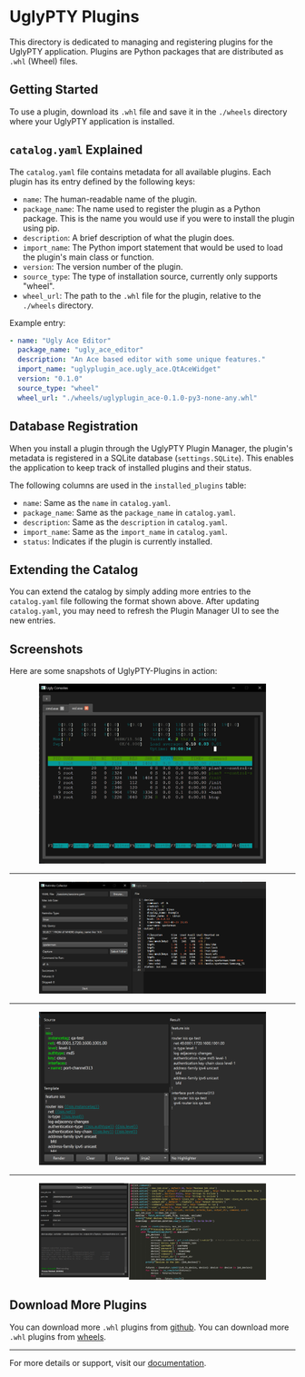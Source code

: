 # UglyPTY Plugins

This directory is dedicated to managing and registering plugins for the UglyPTY application. Plugins are Python packages that are distributed as `.whl` (Wheel) files.

## Getting Started

To use a plugin, download its `.whl` file and save it in the `./wheels` directory where your UglyPTY application is installed.

## `catalog.yaml` Explained

The `catalog.yaml` file contains metadata for all available plugins. Each plugin has its entry defined by the following keys:

- `name`: The human-readable name of the plugin.
- `package_name`: The name used to register the plugin as a Python package. This is the name you would use if you were to install the plugin using pip.
- `description`: A brief description of what the plugin does.
- `import_name`: The Python import statement that would be used to load the plugin's main class or function.
- `version`: The version number of the plugin.
- `source_type`: The type of installation source, currently only supports "wheel".
- `wheel_url`: The path to the `.whl` file for the plugin, relative to the `./wheels` directory.

Example entry:

```yaml
- name: "Ugly Ace Editor"
  package_name: "ugly_ace_editor"
  description: "An Ace based editor with some unique features."
  import_name: "uglyplugin_ace.ugly_ace.QtAceWidget"
  version: "0.1.0"
  source_type: "wheel"
  wheel_url: "./wheels/uglyplugin_ace-0.1.0-py3-none-any.whl"
```

## Database Registration

When you install a plugin through the UglyPTY Plugin Manager, the plugin's metadata is registered in a SQLite database (`settings.SQLite`). This enables the application to keep track of installed plugins and their status.

The following columns are used in the `installed_plugins` table:

- `name`: Same as the `name` in `catalog.yaml`.
- `package_name`: Same as the `package_name` in `catalog.yaml`.
- `description`: Same as the `description` in `catalog.yaml`.
- `import_name`: Same as the `import_name` in `catalog.yaml`.
- `status`: Indicates if the plugin is currently installed.

## Extending the Catalog

You can extend the catalog by simply adding more entries to the `catalog.yaml` file following the format shown above. After updating `catalog.yaml`, you may need to refresh the Plugin Manager UI to see the new entries.

## Screenshots

Here are some snapshots of UglyPTY-Plugins in action:

<div align="center">
  <img src="https://github.com/scottpeterman/UglyPTY-Plugins/blob/main/screen_shots/UglyConsole.png" alt="UglyPTY Console" width="400px">
  <hr><img src="https://github.com/scottpeterman/UglyPTY-Plugins/blob/main/screen_shots/UglyCollector.png" alt="Netmiko based GUI cli collector for Netmiko" width="400px">
  <hr><img src="https://github.com/scottpeterman/UglyPTY-Plugins/blob/main/screen_shots/UglyParser.png" alt="TTP, Jinja and JMESPath util" width="400px">
    <hr><img src="https://github.com/scottpeterman/UglyPTY-Plugins/blob/main/screen_shots/clickfe.png" alt="Front End dynamic forms for click scripts" width="400px">
  
</div>

## Download More Plugins

You can download more `.whl` plugins from [github](https://github.com/scottpeterman/UglyPTY-Plugins).
You can download more `.whl` plugins from [wheels](https://github.com/scottpeterman/UglyPTY-Plugins/tree/main/wheels).

---

For more details or support, visit our [documentation](#).
